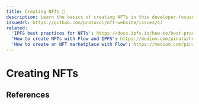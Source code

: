 ```yaml
---
title: Creating NFTs 🚧
description: Learn the basics of creating NFTs in this developer-focused guide, including minting best practices and how to store NFTs persistently.
issueUrl: https://github.com/protocol/nft-website/issues/43
related:
  'IPFS best practices for NFTs': https://docs.ipfs.io/how-to/best-practices-for-nft-data/
  'How to create NFTs with Flow and IPFS': https://medium.com/pinata/how-to-create-nfts-like-nba-top-shot-with-flow-and-ipfs-701296944bf
  'How to create an NFT marketplace with Flow': https://medium.com/pinata/how-to-create-an-nft-marketplace-on-flow-with-ipfs-a162a1aeb426
---
```

 # Creating NFTs

<ContentStatus />

## References
